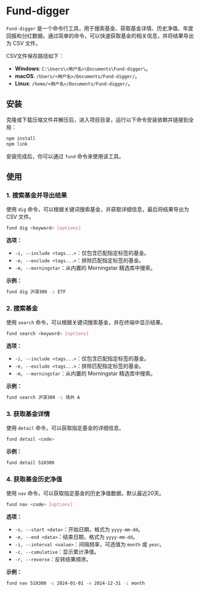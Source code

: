 # Fund-digger

`Fund-digger` 是一个命令行工具，用于搜索基金、获取基金详情、历史净值、年度回报和分红数据。通过简单的命令，可以快速获取基金的相关信息，并将结果导出为 CSV 文件。

CSV文件保存路径如下：

- **Windows**: `C:\Users\<用户名>\Documents\Fund-digger\`。
- **macOS**: `/Users/<用户名>/Documents/Fund-digger/`。
- **Linux**: `/home/<用户名>/Documents/Fund-digger/`。

## 安装
克隆或下载压缩文件并解压后，进入项目目录，运行以下命令安装依赖并链接到全局：

```bash
npm install
npm link
```

安装完成后，你可以通过 `fund` 命令来使用该工具。

## 使用

### 1. 搜索基金并导出结果

使用 `dig` 命令，可以根据关键词搜索基金，并获取详细信息，最后将结果导出为 CSV 文件。

```bash
fund dig <keyword> [options]
```

**选项：**
- `-i, --include <tags...>`：仅包含匹配指定标签的基金。
- `-e, --exclude <tags...>`：排除匹配指定标签的基金。
- `-m, --morningstar`：从内置的 Morningstar 精选库中搜索。

**示例：**
```bash
fund dig 沪深300 -i ETF
```

### 2. 搜索基金

使用 `search` 命令，可以根据关键词搜索基金，并在终端中显示结果。

```bash
fund search <keyword> [options]
```

**选项：**
- `-i, --include <tags...>`：仅包含匹配指定标签的基金。
- `-e, --exclude <tags...>`：排除匹配指定标签的基金。
- `-m, --morningstar`：从内置的 Morningstar 精选库中搜索。

**示例：**
```bash
fund search 沪深300 -i 场外 A
```

### 3. **获取基金详情**

使用 `detail` 命令，可以获取指定基金的详细信息。

```bash
fund detail <code>
```

**示例：**
```bash
fund detail 510300
```

### 4. 获取基金历史净值

使用 `nav` 命令，可以获取指定基金的历史净值数据，默认最近20天。

```bash
fund nav <code> [options]
```

**选项：**
- `-s, --start <data>`：开始日期，格式为 `yyyy-mm-dd`。
- `-e, --end <data>`：结束日期，格式为 `yyyy-mm-dd`。
- `-i, --interval <value>`：间隔频率，可选值为 `month` 或 `year`。
- `-c, --cumulative`：显示累计净值。
- `-r, --reverse`：反转结果顺序。

**示例：**
```bash
fund nav 510300 -s 2024-01-01 -e 2024-12-31 -i month
```
